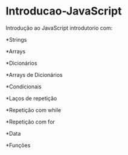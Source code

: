 # Introducao-JavaScript

Introdução ao JavaScript introdutorio com:

*Strings

*Arrays

*Dicionários

*Arrays de Dicionários

*Condicionais 

*Laços de repetição

*Repetição com while

*Repetição com for

*Data

*Funções

